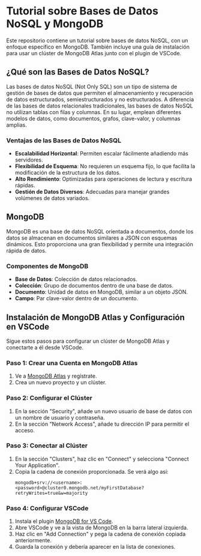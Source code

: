 # Tutorial sobre Bases de Datos NoSQL y MongoDB

Este repositorio contiene un tutorial sobre bases de datos NoSQL, con un enfoque específico en MongoDB. También incluye una guía de instalación para usar un clúster de MongoDB Atlas junto con el plugin de VSCode.

## ¿Qué son las Bases de Datos NoSQL?

Las bases de datos NoSQL (Not Only SQL) son un tipo de sistema de gestión de bases de datos que permiten el almacenamiento y recuperación de datos estructurados, semiestructurados y no estructurados. A diferencia de las bases de datos relacionales tradicionales, las bases de datos NoSQL no utilizan tablas con filas y columnas. En su lugar, emplean diferentes modelos de datos, como documentos, grafos, clave-valor, y columnas amplias.

### Ventajas de las Bases de Datos NoSQL

- **Escalabilidad Horizontal**: Permiten escalar fácilmente añadiendo más servidores.
- **Flexibilidad de Esquema**: No requieren un esquema fijo, lo que facilita la modificación de la estructura de los datos.
- **Alto Rendimiento**: Optimizadas para operaciones de lectura y escritura rápidas.
- **Gestión de Datos Diversos**: Adecuadas para manejar grandes volúmenes de datos variados.

## MongoDB

MongoDB es una base de datos NoSQL orientada a documentos, donde los datos se almacenan en documentos similares a JSON con esquemas dinámicos. Esto proporciona una gran flexibilidad y permite una integración rápida de datos.

### Componentes de MongoDB

- **Base de Datos**: Colección de datos relacionados.
- **Colección**: Grupo de documentos dentro de una base de datos.
- **Documento**: Unidad de datos en MongoDB, similar a un objeto JSON.
- **Campo**: Par clave-valor dentro de un documento.

## Instalación de MongoDB Atlas y Configuración en VSCode

Sigue estos pasos para configurar un clúster de MongoDB Atlas y conectarte a él desde VSCode.

### Paso 1: Crear una Cuenta en MongoDB Atlas

1. Ve a [MongoDB Atlas](https://www.mongodb.com/cloud/atlas) y regístrate.
2. Crea un nuevo proyecto y un clúster.

### Paso 2: Configurar el Clúster

1. En la sección "Security", añade un nuevo usuario de base de datos con un nombre de usuario y contraseña.
2. En la sección "Network Access", añade tu dirección IP para permitir el acceso.

### Paso 3: Conectar al Clúster

1. En la sección "Clusters", haz clic en "Connect" y selecciona "Connect Your Application".
2. Copia la cadena de conexión proporcionada. Se verá algo así:
    ```
    mongodb+srv://<username>:<password>@cluster0.mongodb.net/myFirstDatabase?retryWrites=true&w=majority
    ```

### Paso 4: Configurar VSCode

1. Instala el plugin [MongoDB for VS Code](https://marketplace.visualstudio.com/items?itemName=mongodb.mongodb-vscode).
2. Abre VSCode y ve a la vista de MongoDB en la barra lateral izquierda.
3. Haz clic en "Add Connection" y pega la cadena de conexión copiada anteriormente.
4. Guarda la conexión y debería aparecer en la lista de conexiones.
